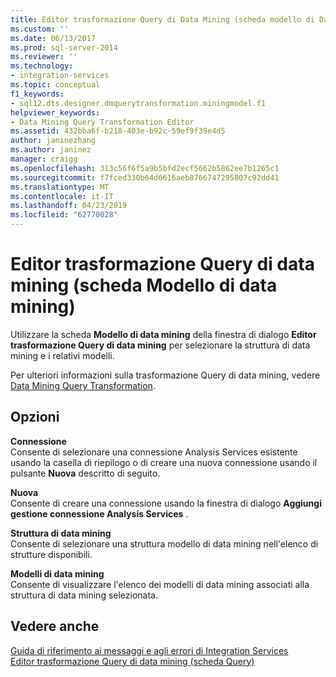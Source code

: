 ```yaml
---
title: Editor trasformazione Query di Data Mining (scheda modello di Data Mining) | Microsoft Docs
ms.custom: ''
ms.date: 06/13/2017
ms.prod: sql-server-2014
ms.reviewer: ''
ms.technology:
- integration-services
ms.topic: conceptual
f1_keywords:
- sql12.dts.designer.dmquerytransformation.miningmodel.f1
helpviewer_keywords:
- Data Mining Query Transformation Editor
ms.assetid: 432bba6f-b218-403e-b92c-59ef9f39e4d5
author: janinezhang
ms.author: janinez
manager: craigg
ms.openlocfilehash: 313c56f6f5a9b5bfd2ecf5662b5862ee7b1265c1
ms.sourcegitcommit: f7fced330b64d6616aeb8766747295807c92dd41
ms.translationtype: MT
ms.contentlocale: it-IT
ms.lasthandoff: 04/23/2019
ms.locfileid: "62770028"
---
```

# <a name="data-mining-query-transformation-editor-mining-model-tab"></a>Editor trasformazione Query di data mining (scheda Modello di data mining)
  Utilizzare la scheda **Modello di data mining** della finestra di dialogo **Editor trasformazione Query di data mining** per selezionare la struttura di data mining e i relativi modelli.  
  
 Per ulteriori informazioni sulla trasformazione Query di data mining, vedere [Data Mining Query Transformation](data-flow/transformations/data-mining-query-transformation.md).  
  
## <a name="options"></a>Opzioni  
 **Connessione**  
 Consente di selezionare una connessione Analysis Services esistente usando la casella di riepilogo o di creare una nuova connessione usando il pulsante **Nuova** descritto di seguito.  
  
 **Nuova**  
 Consente di creare una connessione usando la finestra di dialogo **Aggiungi gestione connessione Analysis Services** .  
  
 **Struttura di data mining**  
 Consente di selezionare una struttura modello di data mining nell'elenco di strutture disponibili.  
  
 **Modelli di data mining**  
 Consente di visualizzare l'elenco dei modelli di data mining associati alla struttura di data mining selezionata.  
  
## <a name="see-also"></a>Vedere anche  
 [Guida di riferimento ai messaggi e agli errori di Integration Services](../../2014/integration-services/integration-services-error-and-message-reference.md)   
 [Editor trasformazione Query di data mining &#40;scheda Query&#41;](../../2014/integration-services/data-mining-query-transformation-editor-query-tab.md)  
  
  
